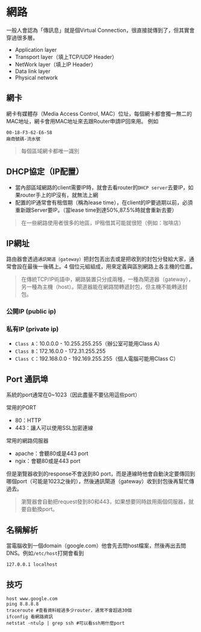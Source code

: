 # 網路

一般人會認為「傳訊息」就是個Virtual Connection，很直接就傳到了，但其實會穿過很多層。

- Application layer
- Transport layer（填上TCP/UDP Header）
- NetWork layer（填上IP Header）
- Data link layer
- Physical network


## 網卡

網卡有媒體存（Media Access Control, MAC）位址，每個網卡都會獨一無二的MAC地址，網卡會用MAC地址來去跟Router申請IP回來用。
例如

```
00-18-F3-62-E6-58
廠商號碼-流水號
```
> 每個區域網卡都唯一識別

## DHCP協定（IP配置）

- 當內部區域網路的client需要IP時，就會去看router的`DHCP server`去要IP，如果router手上的IP沒有，就無法上網
- 配置的IP通常會有租借期（稱為lease time），在client的IP要過期以前，必須重新跟Server要IP。（當lease time到達50%,87.5%時就會重新去要）

> 在一些網路使用者很多的地區，IP租借其可能就很短（例如：咖啡店）


## IP網址

路由器會透過`通訊閘道（gateway）`把封包丟出去或是把收到的封包分發給大家，通常會設在最後一後碼上。4 個位元組組成，用來定義與區別網路上各主機的位置。

>在傳統TCP/IP術語中，網路裝置只分成兩種，一種為閘道器（gateway），另一種為主機（host）。閘道器能在網路間轉遞封包，但主機不能轉送封包。

### 公開IP (public ip)

### 私有IP (private ip)

- `Class A`：10.0.0.0 - 10.255.255.255（辦公室可能用Class A）
- `Class B`：172.16.0.0 - 172.31.255.255
- `Class C`：192.168.0.0 - 192.169.255.255（個人電腦可能用Class C）

## Port 通訊埠

系統的port通常在0~1023（因此盡量不要佔用這些port）

常用的PORT
- 80：HTTP
- 443：讓人可以使用SSL加密連線

常用的網路伺服器
- apache：會聽80或是443 port 
- ngix：會聽80或是443 port 

但是瀏覽器收到的response不會送到80 port，而是連線時他會自動決定要傳回到哪個port（可能是1023之後的），然後通訊閘道（gateway）收到封包後再幫忙傳過去。

> 瀏覽器會自動把request發到80和443，如果想要同時啟用兩個伺服器，就要自動換port。

## 名稱解析

當電腦收到一個domain（google.com）他會先去問host檔案，然後再出去問DNS。例如`/etc/host`打開會看到

```
127.0.0.1 localhost
```

## 技巧

```t
host www.google.com
ping 8.8.8.8
traceroute #查看資料經過多少router，通常不會超過30個
ifconfig 看網路資訊
netstat -ntulp | grep ssh #可以看ssh用什麼port
```